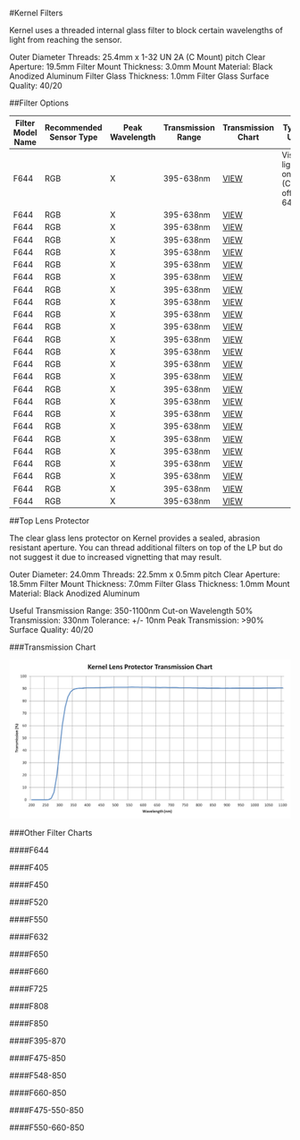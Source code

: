 #Kernel Filters

Kernel uses a threaded internal glass filter to block certain wavelengths of light from reaching the sensor.

Outer Diameter Threads: 25.4mm x 1-32 UN 2A (C Mount) pitch
Clear Aperture: 19.5mm
Filter Mount Thickness: 3.0mm
Mount Material: Black Anodized Aluminum
Filter Glass Thickness: 1.0mm
Filter Glass Surface Quality: 40/20

##Filter Options

| Filter Model Name | Recommended Sensor Type | Peak Wavelength| Transmission Range | Transmission Chart | Typical Uses |
|-------------------|-------------------------|----------------|--------------------|--------------------|--------------|
| F644              | RGB                     | X              | 395-638nm          | [VIEW]()           | Visible light only (Cut-off 648nm) |
| F644              | RGB                     | X              | 395-638nm          | [VIEW]()           |  |
| F644              | RGB                     | X              | 395-638nm          | [VIEW]()           |  |
| F644              | RGB                     | X              | 395-638nm          | [VIEW]()           |  |
| F644              | RGB                     | X              | 395-638nm          | [VIEW]()           |  |
| F644              | RGB                     | X              | 395-638nm          | [VIEW]()           |  |
| F644              | RGB                     | X              | 395-638nm          | [VIEW]()           |  |
| F644              | RGB                     | X              | 395-638nm          | [VIEW]()           |  |
| F644              | RGB                     | X              | 395-638nm          | [VIEW]()           |  |
| F644              | RGB                     | X              | 395-638nm          | [VIEW]()           |  |
| F644              | RGB                     | X              | 395-638nm          | [VIEW]()           |  |
| F644              | RGB                     | X              | 395-638nm          | [VIEW]()           |  |
| F644              | RGB                     | X              | 395-638nm          | [VIEW]()           |  |
| F644              | RGB                     | X              | 395-638nm          | [VIEW]()           |  |
| F644              | RGB                     | X              | 395-638nm          | [VIEW]()           |  |
| F644              | RGB                     | X              | 395-638nm          | [VIEW]()           |  |
| F644              | RGB                     | X              | 395-638nm          | [VIEW]()           |  |
| F644              | RGB                     | X              | 395-638nm          | [VIEW]()           |  |
| F644              | RGB                     | X              | 395-638nm          | [VIEW]()           |  |
| F644              | RGB                     | X              | 395-638nm          | [VIEW]()           |  |
| F644              | RGB                     | X              | 395-638nm          | [VIEW]()           |  |
| F644              | RGB                     | X              | 395-638nm          | [VIEW]()           |  |
| F644              | RGB                     | X              | 395-638nm          | [VIEW]()           |  |
| F644              | RGB                     | X              | 395-638nm          | [VIEW]()           |  |
| F644              | RGB                     | X              | 395-638nm          | [VIEW]()           |  |


##Top Lens Protector

The clear glass lens protector on Kernel provides a sealed, abrasion resistant aperture. You can thread additional filters on top of the LP but do not suggest it due to increased vignetting that may result.

Outer Diameter: 24.0mm
Threads: 22.5mm x 0.5mm pitch
Clear Aperture: 18.5mm
Filter Mount Thickness: 7.0mm
Filter Glass Thickness: 1.0mm
Mount Material: Black Anodized Aluminum

Useful Transmission Range: 350-1100nm
Cut-on Wavelength 50% Transmission: 330nm
Tolerance: +/- 10nm
Peak Transmission: >90%
Surface Quality: 40/20

###Transmission Chart

![](/assets/lens_protector_chart.PNG)

###Other Filter Charts

####F644

####F405

####F450

####F520

####F550

####F632

####F650

####F660

####F725

####F808

####F850

####F395-870

####F475-850

####F548-850

####F660-850

####F475-550-850

####F550-660-850